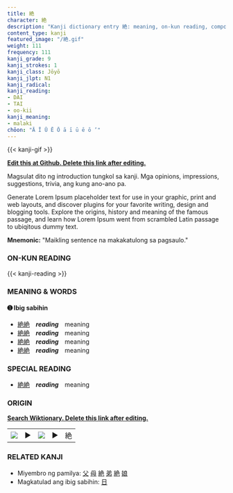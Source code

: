 ```yaml
---
title: 絶
character: 絶
description: "Kanji dictionary entry 絶: meaning, on-kun reading, compounds, origin, related kanji"
content_type: kanji
featured_image: "/絶.gif"
weight: 111
frequency: 111
kanji_grade: 9
kanji_strokes: 1
kanji_class: Jōyō
kanji_jlpt: N1
kanji_radical: 
kanji_reading: 
- DAI
- TAI
- oo-kii
kanji_meaning:
- malaki
chōon: "Ā Ī Ū Ē Ō ā ī ū ē ō ’"
---
```

[//]: # (Don't edit the line below. Kanji animated GIF code is automatically generated.)
{{< kanji-gif >}}

[//]: # (Edit below this line.)

**[Edit this at Github. Delete this link after editing.](https://github.com/tim0g/tim/tree/main/content/kanji/絶/index.md)**

Magsulat dito ng introduction tungkol sa kanji. Mga opinions, impressions, suggestions, trivia, ang kung ano-ano pa.

Generate Lorem Ipsum placeholder text for use in your graphic, print and web layouts, and discover plugins for your favorite writing, design and blogging tools. Explore the origins, history and meaning of the famous passage, and learn how Lorem Ipsum went from scrambled Latin passage to ubiqitous dummy text.
 
**Mnemonic:** "Maikling sentence na makakatulong sa pagsaulo."

### ON-KUN READING

[//]: # (Don't edit the line below. ON-KUN READING code is automatically generated.)
{{< kanji-reading >}}

### MEANING & WORDS

#### ➊ **Ibig sabihin**
  - [絶](../絶)[絶](../絶)　***reading***　meaning
  - [絶](../絶)[絶](../絶)　***reading***　meaning
  - [絶](../絶)[絶](../絶)　***reading***　meaning
  - [絶](../絶)[絶](../絶)　***reading***　meaning

### SPECIAL READING
  - [絶](../絶)[絶](../絶)　***reading***　meaning

### ORIGIN

**[Search Wiktionary. Delete this link after editing.](https://wiktionary.org/wiki/絶)**
<table class="kanji-table"><tr><td>
<img src="60px-絶-bronze.svg.png">
</td><td>▶</td><td>
<img src="60px-絶-oracle.svg.png">
</td><td>▶</td>
<td class="kanji-origin">絶</td>
</tr></table>

### RELATED KANJI
- Miyembro ng pamilya: [父](../父) [母](../母) [絶](../絶) [弟](../弟) [絶](../絶) [娘](../娘)
- Magkatulad ang ibig sabihin: [日](../日)
